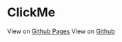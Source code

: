 # ClickMe
View on [Github Pages](https://joshia-t.github.io/ClickMe/)
View on [Github](https://github.com/joshia-t/ClickMe/)
